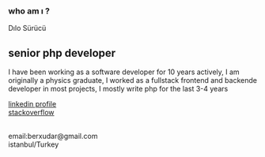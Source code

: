 
### who am ı ?

Dılo Sürücü <br>

## senior php developer <br>
I have been working as a software developer for 10 years actively, I am originally a physics graduate, I worked as a fullstack frontend and backende developer in most projects, I mostly write php for the last 3-4 years

[linkedin profile](https://www.linkedin.com/in/dilosurucu/) <br>
[stackoverflow](https://stackoverflow.com/users/5582655/d%c4%b1lo-s%c3%bcr%c3%bcc%c3%bc)

<br>
email:berxudar@gmail.com <br>
istanbul/Turkey <br>
